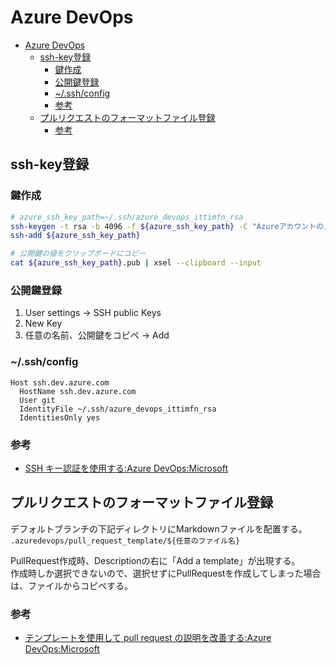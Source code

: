 # Azure DevOps

- [Azure DevOps](#azure-devops)
  - [ssh-key登録](#ssh-key登録)
    - [鍵作成](#鍵作成)
    - [公開鍵登録](#公開鍵登録)
    - [~/.ssh/config](#sshconfig)
    - [参考](#参考)
  - [プルリクエストのフォーマットファイル登録](#プルリクエストのフォーマットファイル登録)
    - [参考](#参考-1)

## ssh-key登録

### 鍵作成

``` bash
# azure_ssh_key_path=~/.ssh/azure_devops_ittimfn_rsa
ssh-keygen -t rsa -b 4096 -f ${azure_ssh_key_path} -C "Azureアカウントのメールアドレス"
ssh-add ${azure_ssh_key_path}

# 公開鍵の値をクリップボードにコピー
cat ${azure_ssh_key_path}.pub | xsel --clipboard --input
```

### 公開鍵登録

1. User settings -> SSH public Keys
2. New Key
3. 任意の名前、公開鍵をコピペ -> Add

### ~/.ssh/config

```
Host ssh.dev.azure.com
  HostName ssh.dev.azure.com
  User git
  IdentityFile ~/.ssh/azure_devops_ittimfn_rsa
  IdentitiesOnly yes
```

### 参考

- [SSH キー認証を使用する:Azure DevOps:Microsoft](https://learn.microsoft.com/ja-jp/azure/devops/repos/git/use-ssh-keys-to-authenticate?view=azure-devops)

## プルリクエストのフォーマットファイル登録

デフォルトブランチの下記ディレクトリにMarkdownファイルを配置する。  
```.azuredevops/pull_request_template/${任意のファイル名}```

PullRequest作成時、Descriptionの右に「Add a template」が出現する。  
作成時しか選択できないので、選択せずにPullRequestを作成してしまった場合は、ファイルからコピペする。

### 参考

- [テンプレートを使用して pull request の説明を改善する:Azure DevOps:Microsoft](https://learn.microsoft.com/ja-jp/azure/devops/repos/git/pull-request-templates?view=azure-devops)